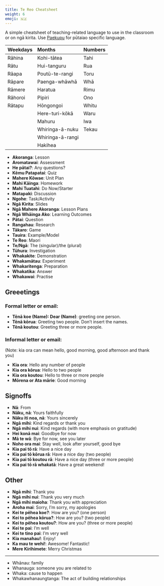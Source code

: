 ```yaml
---
title: Te Reo Cheatsheet
weight: 6
emoji: 🇳🇿
---
```


A simple cheatsheet of teaching-related language to use in the classroom or on ngā kirita. Use [Paekupu](https://paekupu.co.nz/words/wordlist/te-reo-pūtaiao/english-to-maori) for pūtaiao specific language.

| Weekdays   | Months             | Numbers   |
| :--------- | :----------------- | :-------- |
| Rāhina     | Kohi-tātea         | Tahi      |
| Rātu       | Hui-tanguru        | Rua       |
| Rāapa      | Poutū-te-rangi     | Toru      |
| Rāpare     | Paenga-whāwhā      | Whā       |
| Rāmere     | Haratua            | Rimu      |
| Rāhoroi    | Pipiri             | Ono       |
| Rātapu     | Hōngongoi          | Whitu     |
|            | Here-turi-kōkā     | Waru      |
|            | Mahuru             | Iwa       |
|            | Whiringa-ā-nuku    | Tekau     |
|            | Whiringa-ā-rangi   |           |
|            | Hakihea            |           |

- __Akoranga__: Lesson
- __Aromatawai__: Assessment
- __He pātai?__: Any questions?
- __Kēmu Patapatai__: Quiz
- __Mahere Kōwae__: Unit Plan
- __Mahi Kāinga__: Homework
- __Mahi Tuatahi__: Do Now/Starter
- __Matapaki__: Discussion
- __Ngohe__: Task/Activity
- __Ngā Kirita__: Slides
- __Ngā Mahere Akoranga__: Lesson Plans
- __Ngā Whāinga Ako__: Learning Outcomes
- __Pātai__: Question
- __Rangahau__: Research
- __Tākaro__: Game
- __Tauira__: Example/Model
- __Te Reo__: Maori
- __Te/Ngā__: The (singular)/the (plural)
- __Tūhura__: Investigation
- __Whakakite__: Demonstration
- __Whakamātau__: Experiment
- __Whakaritenga__: Preparation
- __Whakatika__: Answer
- __Whakawai__: Practise

## Greeetings

### Formal letter or email:

- __Tēnā koe (Name): Dear (Name)__: greeting one person.
- __Tēnā kōrua__: Greeting two people. Don’t insert the names.
- __Tēnā koutou__: Greeting three or more people.

### Informal letter or email:
  
(Note: kia ora can mean hello, good morning, good afternoon and thank you)

- __Kia ora__: Hello any number of people
- __Kia ora kōrua__: Hello to two people
- __Kia ora koutou__: Hello to three or more people
- __Mōrena or Ata mārie__: Good morning

## Signoffs

- __Nā__: From
- __Nāku, nā__: Yours faithfully
- __Nāku iti noa, nā__: Yours sincerely
- __Ngā mihi__: Kind regards or thank you
- __Ngā mihi nui__: Kind regards (with more emphasis on gratitude)
- __Hei konā mai__: Goodbye for now
- __Mā te wā__: Bye for now, see you later
- __Noho ora mai__: Stay well, look after yourself, good bye
- __Kia pai tō rā__: Have a nice day
- __Kia pai tō kōrua rā__: Have a nice day (two people)
- __Kia pai tō koutou rā__: Have a nice day (three or more people)
- __Kia pai tō rā whakatā__: Have a great weekend!

## Other

- __Ngā mihi__: Thank you
- __Ngā mihi nui__: Thank you very much
- __Ngā mihi maioha__: Thank you with appreciation
- __Aroha mai__: Sorry, I’m sorry, my apologies
- __Kei te pēhea koe?__: How are you? (one person)
- __Kei to pēhea kōrua?__: How are you? (two people)
- __Kei to pēhea koutou?__: How are you? (three or more people)
- __Kei te pai__: I’m well
- __Kei te tino pai__: I’m very well
- __Kia manahau!__: Enjoy!
- __Ka mau te wehi!__: Awesome! Fantastic!
- __Mere Kirihimete__: Merry Christmas

---

- Whānau: family
- Whanauga: someone you are related to
- Whaka: cause to happen
- Whakawhanaungtanga: The act of building relationships



